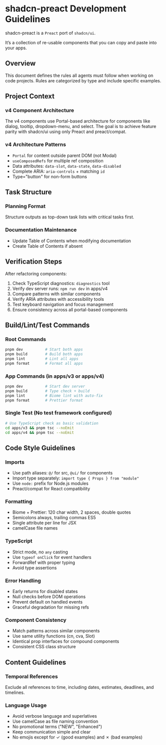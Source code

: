 # shadcn-preact Development Guidelines

shadcn-preact is a `Preact` port of `shadcn/ui`.

It’s a collection of re-usable components that you can copy and paste into your apps.

## Overview

This document defines the rules all agents must follow when working on code projects. Rules are categorized by type and include specific examples.

## Project Context

### v4 Component Architecture

The v4 components use Portal-based architecture for components like dialog, tooltip, dropdown-menu, and select. The goal is to achieve feature parity with shadcn/ui using only Preact and preact/compat.

### v4 Architecture Patterns

- `Portal` for content outside parent DOM (not Modal)
- `useComposedRefs` for multiple ref composition
- Data attributes: `data-slot`, `data-state`, `data-disabled`
- Complete ARIA: `aria-controls` + matching `id`
- Type="button" for non-form buttons

## Task Structure

### Planning Format

Structure outputs as top-down task lists with critical tasks first.

### Documentation Maintenance

- Update Table of Contents when modifying documentation
- Create Table of Contents if absent

## Verification Steps

After refactoring components:

1. Check TypeScript diagnostics: `diagnostics` tool
2. Verify dev server runs: `npm run dev` in apps/v4
3. Compare patterns with similar components
4. Verify ARIA attributes with accessibility tools
5. Test keyboard navigation and focus management
6. Ensure consistency across all portal-based components

## Build/Lint/Test Commands

### Root Commands

```bash
pnpm dev          # Start both apps
pnpm build        # Build both apps
pnpm lint         # Lint all apps
pnpm format       # Format all apps
```

### App Commands (in apps/v3 or apps/v4)

```bash
pnpm dev          # Start dev server
pnpm build        # Type check + build
pnpm lint         # Biome lint with auto-fix
pnpm format       # Prettier format
```

### Single Test (No test framework configured)

```bash
# Use TypeScript check as basic validation
cd apps/v3 && pnpm tsc --noEmit
cd apps/v4 && pnpm tsc --noEmit
```

## Code Style Guidelines

### Imports

- Use path aliases: `@/` for src, `@ui/` for components
- Import type separately: `import type { Props } from "module"`
- Use `node:` prefix for Node.js modules
- Preact/compat for React compatibility

### Formatting

- Biome + Prettier: 120 char width, 2 spaces, double quotes
- Semicolons always, trailing commas ES5
- Single attribute per line for JSX
- camelCase file names

### TypeScript

- Strict mode, no `any` casting
- Use `typeof onClick` for event handlers
- ForwardRef with proper typing
- Avoid type assertions

### Error Handling

- Early returns for disabled states
- Null checks before DOM operations
- Prevent default on handled events
- Graceful degradation for missing refs

### Component Consistency

- Match patterns across similar components
- Use same utility functions (cn, cva, Slot)
- Identical prop interfaces for compound components
- Consistent CSS class structure

## Content Guidelines

### Temporal References

Exclude all references to time, including dates, estimates, deadlines, and timelines.

### Language Usage

- Avoid verbose language and superlatives
- Use camelCase as file naming convention
- No promotional terms ("NEW", "Enhanced")
- Keep communication simple and clear
- No emojis except for ✓ (good examples) and ✗ (bad examples)

